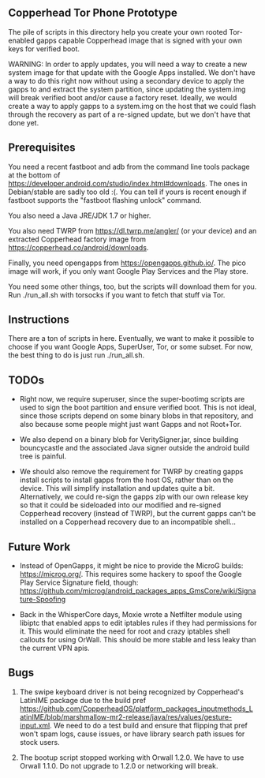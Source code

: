 ## Copperhead Tor Phone Prototype

The pile of scripts in this directory help you create your own rooted
Tor-enabled gapps capable Copperhead image that is signed with your own keys
for verified boot.

WARNING: In order to apply updates, you will need a way to create a new system
image for that update with the Google Apps installed. We don't have a way to
do this right now without using a secondary device to apply the gapps to and
extract the system partition, since updating the system.img will break
verified boot and/or cause a factory reset. Ideally, we would create a way to
apply gapps to a system.img on the host that we could flash through the
recovery as part of a re-signed update, but we don't have that done yet.
 
## Prerequisites

You need a recent fastboot and adb from the command line tools package at the
bottom of https://developer.android.com/studio/index.html#downloads. The ones
in Debian/stable are sadly too old :(. You can tell if yours is recent enough
if fastboot supports the "fastboot flashing unlock" command.

You also need a Java JRE/JDK 1.7 or higher.

You also need TWRP from https://dl.twrp.me/angler/ (or your device) and an
extracted Copperhead factory image from https://copperhead.co/android/downloads.

Finally, you need opengapps from https://opengapps.github.io/. The pico image
will work, if you only want Google Play Services and the Play store.

You need some other things, too, but the scripts will download them for you.
Run ./run_all.sh with torsocks if you want to fetch that stuff via Tor.

## Instructions

There are a ton of scripts in here. Eventually, we want to make it possible to
choose if you want Google Apps, SuperUser, Tor, or some subset. For now, the
best thing to do is just run ./run_all.sh.

## TODOs

* Right now, we require superuser, since the super-bootimg scripts are used to
sign the boot partition and ensure verified boot. This is not ideal, since
those scripts depend on some binary blobs in that repository, and also because
some people might just want Gapps and not Root+Tor.

* We also depend on a binary blob for VeritySigner.jar, since building
bouncycastle and the associated Java signer outside the android build tree
is painful.

* We should also remove the requirement for TWRP by creating gapps install
scripts to install gapps from the host OS, rather than on the device. This
will simplify installation and updates quite a bit. Alternatively, we could
re-sign the gapps zip with our own release key so that it could be sideloaded
into our modified and re-signed Copperhead recovery (instead of TWRP), but the
current gapps can't be installed on a Copperhead recovery due to an
incompatible shell...

## Future Work

* Instead of OpenGapps, it might be nice to provide the MicroG builds:
https://microg.org/. This requires some hackery to spoof the Google Play
Service Signature field, though:
https://github.com/microg/android_packages_apps_GmsCore/wiki/Signature-Spoofing

* Back in the WhisperCore days, Moxie wrote a Netfilter module using libiptc
that enabled apps to edit iptables rules if they had permissions for it. This
would eliminate the need for root and crazy iptables shell callouts for using
OrWall. This should be more stable and less leaky than the current VPN apis.

## Bugs

1. The swipe keyboard driver is not being recognized by Copperhead's LatinIME
package due to the build pref
https://github.com/CopperheadOS/platform_packages_inputmethods_LatinIME/blob/marshmallow-mr2-release/java/res/values/gesture-input.xml.
We need to do a test build and ensure that flipping that pref won't spam logs,
cause issues, or have library search path issues for stock users.

2. The bootup script stopped working with Orwall 1.2.0. We have to use Orwall
1.1.0. Do not upgrade to 1.2.0 or networking will break.



